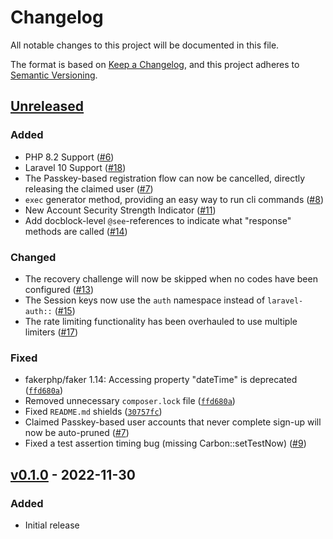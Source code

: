 # Changelog

All notable changes to this project will be documented in this file.

The format is based on [Keep a Changelog](https://keepachangelog.com/en/1.0.0/),
and this project adheres to [Semantic Versioning](https://semver.org/spec/v2.0.0.html).

## [Unreleased](https://github.com/claudiodekker/laravel-auth/compare/v0.1.0...HEAD)

### Added

- PHP 8.2 Support ([#6](https://github.com/claudiodekker/laravel-auth/pull/6))
- Laravel 10 Support ([#18](https://github.com/claudiodekker/laravel-auth/pull/18))
- The Passkey-based registration flow can now be cancelled, directly releasing the claimed user ([#7](https://github.com/claudiodekker/laravel-auth/pull/7))
- `exec` generator method, providing an easy way to run cli commands ([#8](https://github.com/claudiodekker/laravel-auth/pull/8))
- New Account Security Strength Indicator ([#11](https://github.com/claudiodekker/laravel-auth/pull/11))
- Add docblock-level `@see`-references to indicate what "response" methods are called ([#14](https://github.com/claudiodekker/laravel-auth/pull/14))

### Changed

- The recovery challenge will now be skipped when no codes have been configured ([#13](https://github.com/claudiodekker/laravel-auth/pull/13))
- The Session keys now use the `auth` namespace instead of `laravel-auth::` ([#15](https://github.com/claudiodekker/laravel-auth/pull/15))
- The rate limiting functionality has been overhauled to use multiple limiters ([#17](https://github.com/claudiodekker/laravel-auth/pull/17))

### Fixed

- fakerphp/faker 1.14: Accessing property "dateTime" is deprecated ([`ffd680a`](https://github.com/claudiodekker/laravel-auth/commit/ffd680a65746c8c0fe7384644979f1960242659e))
- Removed unnecessary `composer.lock` file ([`ffd680a`](https://github.com/claudiodekker/laravel-auth/commit/ffd680a65746c8c0fe7384644979f1960242659e))
- Fixed `README.md` shields ([`30757fc`](https://github.com/claudiodekker/laravel-auth/commit/30757fc80d6933d7dabdb2f67f7718ac08247108))
- Claimed Passkey-based user accounts that never complete sign-up will now be auto-pruned ([#7](https://github.com/claudiodekker/laravel-auth/pull/7))
- Fixed a test assertion timing bug (missing Carbon::setTestNow) ([#9](https://github.com/claudiodekker/laravel-auth/pull/9))

## [v0.1.0](https://github.com/claudiodekker/laravel-auth/releases/tag/v0.1.0) - 2022-11-30

### Added

- Initial release
